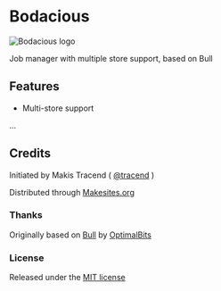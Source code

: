 # Bodacious

![Bodacious logo](http://i.imgur.com/imdhQOY.png)

Job manager with multiple store support, based on Bull


## Features

* Multi-store support

...


## Credits

Initiated by Makis Tracend ( [@tracend](https://github.com/tracend) )

Distributed through [Makesites.org](http://makesites.org)

### Thanks

Originally based on [Bull](https://github.com/OptimalBits/bull) by [OptimalBits](https://github.com/OptimalBits)

### License

Released under the [MIT license](http://makesites.org/licenses/MIT)
